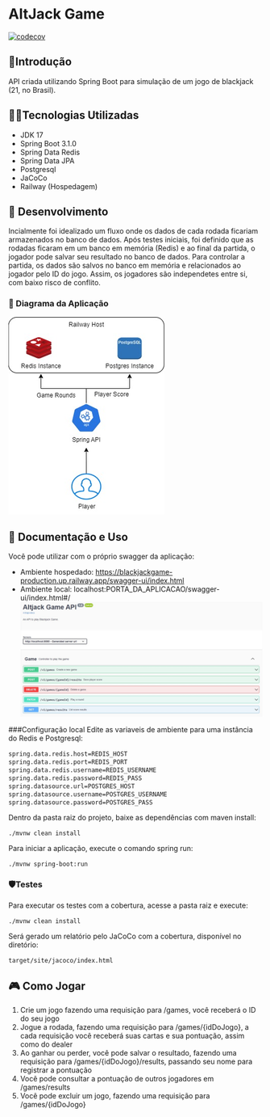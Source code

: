 # AltJack Game 
[![codecov](https://codecov.io/gh/Gegeu/blackjackgame/branch/main/graph/badge.svg?token=ZFE5CTM9SW)](https://codecov.io/gh/Gegeu/blackjackgame)

## 📓Introdução
API criada utilizando Spring Boot para simulação de um jogo de blackjack (21, no Brasil).

## 👨‍💻Tecnologias Utilizadas
* JDK 17
* Spring Boot 3.1.0
* Spring Data Redis
* Spring Data JPA
* Postgresql
* JaCoCo
* Railway (Hospedagem)

## 💭 Desenvolvimento
Incialmente foi idealizado um fluxo onde os dados de cada rodada ficariam armazenados no banco de dados. Após testes iniciais, foi definido que as rodadas ficaram em um banco em memória (Redis) e ao final da partida, o jogador pode salvar seu resultado no banco de dados.
Para controlar a partida, os dados são salvos no banco em memória e relacionados ao jogador pelo ID do jogo.
Assim, os jogadores são independetes entre si, com baixo risco de conflito.

### 🧱 Diagrama da Aplicação
![](https://raw.githubusercontent.com/Gegeu/blackjackgame/main/diagrama%20altjack.jpg)

## 📝 Documentação e Uso
Você pode utilizar com o próprio swagger da aplicação:
* Ambiente hospedado: https://blackjackgame-production.up.railway.app/swagger-ui/index.html
* Ambiente local: localhost:PORTA_DA_APLICACAO/swagger-ui/index.html#/
![](https://raw.githubusercontent.com/Gegeu/blackjackgame/main/blackjackswagger.jpg)

###Configuração local
Edite as variaveis de ambiente para uma instância do Redis e Postgresql:
```
spring.data.redis.host=REDIS_HOST
spring.data.redis.port=REDIS_PORT
spring.data.redis.username=REDIS_USERNAME
spring.data.redis.password=REDIS_PASS
spring.datasource.url=POSTGRES_HOST
spring.datasource.username=POSTGRES_USERNAME
spring.datasource.password=POSTGRES_PASS
```
Dentro da pasta raiz do projeto, baixe as dependências com maven install:
```
./mvnw clean install
```
Para iniciar a aplicação, execute o comando spring run:
```
./mvnw spring-boot:run
```

### 🛡Testes
Para executar os testes com a cobertura, acesse a pasta raiz e execute: 
```
./mvnw clean install
```
Será gerado um relatório pelo JaCoCo com a cobertura, disponível no diretório:
```
target/site/jacoco/index.html
```

## 🎮 Como Jogar
1. Crie um jogo fazendo uma requisição para /games, você receberá o ID do seu jogo
2. Jogue a rodada, fazendo uma requisição para /games/{idDoJogo}, a cada requisição você receberá suas cartas e sua pontuação, assim como do dealer
3. Ao ganhar ou perder, você pode salvar o resultado, fazendo uma requisição para /games/{idDoJogo}/results, passando seu nome para registrar a pontuação
4. Você pode consultar a pontuação de outros jogadores em /games/results
5. Você pode excluir um jogo, fazendo uma requisição para /games/{idDoJogo}